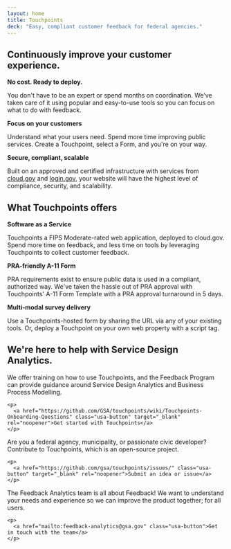 ```yaml
---
layout: home
title: Touchpoints
deck: "Easy, compliant customer feedback for federal agencies."
---
```


<div class="grid-row grid-gap-lg">
  <div class="tablet:grid-col">
    <h2>
      Continuously improve your customer experience.
    </h2>
  </div>
</div>
<div class="grid-row grid-gap-lg">
  <div class="tablet:grid-col">
    <strong>
      No cost. Ready to deploy.
    </strong>
    <p>
      You don't have to be an expert or spend months on coordination. We’ve taken care of it using popular and easy-to-use tools so you can focus on what to do with feedback.
    </p>
  </div>
  <div class="tablet:grid-col">
    <strong>
      Focus on your customers
    </strong>
    <p>
      Understand what your users need. Spend more time improving public services. Create a Touchpoint, select a Form, and you're on your way.
    </p>
  </div>
  <div class="tablet:grid-col">
    <strong>
      Secure, compliant, scalable
    </strong>
    <p>
      Built on an approved and certified infrastructure with services from
      <a href="https://cloud.gov" target="_blank" rel="noopener">cloud.gov</a> and
      <a href="https://login.gov" target="_blank" rel="noopener">login.gov</a>,
      your website will have the highest level of compliance, security, and scalability.
    </p>
  </div>
</div>

<div class="grid-row grid-gap-lg">
  <div class="tablet:grid-col">
    <h2>
      What Touchpoints offers
    </h2>
  </div>
</div>
<div class="grid-row grid-gap-lg">
  <div class="tablet:grid-col">
    <strong>
      Software as a Service
    </strong>
    <p>
      Touchpoints a FIPS Moderate-rated web application, deployed to cloud.gov. Spend more time on feedback, and less time on tools by leveraging Touchpoints to collect customer feedback.
    </p>
  </div>
  <div class="tablet:grid-col">
    <strong>
      PRA-friendly A-11 Form
    </strong>
    <p>
      PRA requirements exist to ensure public data is used in a compliant, authorized way. We've taken the hassle out of PRA approval with Touchpoints' A-11 Form Template with a PRA approval turnaround in 5 days.
    </p>
  </div>
  <div class="tablet:grid-col">
    <strong>
      Multi-modal survey delivery
    </strong>
    <p>
      Use a Touchpoints-hosted form by sharing the URL via any of your existing tools. Or, deploy a Touchpoint on your own web property with a script tag.
    </p>
  </div>
</div>

<div class="grid-row grid-gap-lg">
  <div class="tablet:grid-col">
    <h2>
      We're here to help with Service Design Analytics.
    </h2>
  </div>
</div>
<div class="grid-row grid-gap-lg">
  <div class="tablet:grid-col">
    We offer training on how to use Touchpoints, and the Feedback Program can provide guidance around Service Design Analytics and Business Process Modelling.

    <p>
      <a href="https://github.com/GSA/touchpoints/wiki/Touchpoints-Onboarding-Questions" class="usa-button" target="_blank" rel="noopener">Get started with Touchpoints</a>
    </p>
  </div>
  <div class="tablet:grid-col">
    Are you a federal agency, municipality, or passionate civic developer? Contribute to Touchpoints, which is an open-source project.

    <p>
      <a href="https://github.com/gsa/touchpoints/issues/" class="usa-button" target="_blank" rel="noopener">Submit an idea or issue</a>
    </p>
  </div>
  <div class="tablet:grid-col">
    The Feedback Analytics team is all about Feedback! We want to understand your needs and experience so we can improve the product together; for all users.

    <p>
      <a href="mailto:feedback-analytics@gsa.gov" class="usa-button">Get in touch with the team</a>
    </p>
  </div>
</div>
